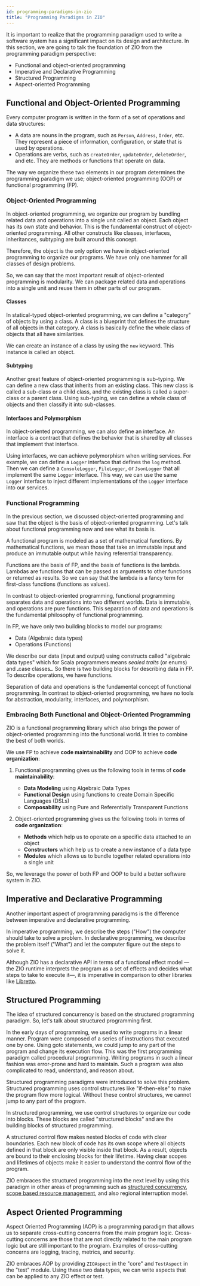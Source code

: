 ```yaml
---
id: programming-paradigms-in-zio
title: "Programming Paradigms in ZIO"
---
```


It is important to realize that the programming paradigm used to write a software system has a significant impact on its design and architecture. In this section, we are going to talk the foundation of ZIO from the programming paradigm perspective:

- Functional and object-oriented programming
- Imperative and Declarative Programming
- Structured Programming
- Aspect-oriented Programming

## Functional and Object-Oriented Programming

Every computer program is written in the form of a set of operations and data structures:

- A data are nouns in the program, such as `Person`, `Address`, `Order`, etc. They represent a piece of information, configuration, or state that is used by operations.
- Operations are verbs, such as `createOrder`, `updateOrder`, `deleteOrder`, and etc. They are methods or functions that operate on data.

The way we organize these two elements in our program determines the programming paradigm we use; object-oriented programming (OOP) or functional programming (FP).

### Object-Oriented Programming

In object-oriented programming, we organize our program by bundling related data and operations into a single unit called an object. Each object has its own state and behavior. This is the fundamental construct of object-oriented programming. All other constructs like classes, interfaces, inheritances, subtyping are built around this concept.

Therefore, the object is the only option we have in object-oriented programming to organize our programs. We have only one hammer for all classes of design problems.

So, we can say that the most important result of object-oriented programming is modularity. We can package related data and operations into a single unit and reuse them in other parts of our program.

#### Classes

In statical-typed object-oriented programming, we can define a "category" of objects by using a class. A class is a blueprint that defines the structure of all objects in that category. A class is basically define the whole class of objects that all have similarities.

We can create an instance of a class by using the `new` keyword. This instance is called an object.

#### Subtyping

Another great feature of object-oriented programming is sub-typing. We can define a new class that inherits from an existing class. This new class is called a sub-class or a child class, and the existing class is called a super-class or a parent class. Using sub-typing, we can define a whole class of objects and then classify it into sub-classes.

#### Interfaces and Polymorphism

In object-oriented programming, we can also define an interface. An interface is a contract that defines the behavior that is shared by all classes that implement that interface.

Using interfaces, we can achieve polymorphism when writing services. For example, we can define a `Logger` interface that defines the `log` method. Then we can define a `ConsoleLogger`, `FileLogger`, or `JsonLogger` that all implement the same `Logger` interface. This way, we can use the same `Logger` interface to inject different implementations of the `Logger` interface into our services.

### Functional Programming

In the previous section, we discussed object-oriented programming and saw that the object is the basis of object-oriented programming. Let's talk about functional programming now and see what its basis is.

A functional program is modeled as a set of mathematical functions. By mathematical functions, we mean those that take an immutable input and produce an immutable output while having referential transparency.

Functions are the basis of FP, and the basis of functions is the lambda. Lambdas are functions that can be passed as arguments to other functions or returned as results. So we can say that the lambda is a fancy term for first-class functions (functions as values).

In contrast to object-oriented programming, functional programming separates data and operations into two different worlds. Data is immutable, and operations are pure functions. This separation of data and operations is the fundamental philosophy of functional programming.

In FP, we have only two building blocks to model our programs:

- Data (Algebraic data types)
- Operations (Functions)

We describe our data (input and output) using constructs called "algebraic data types" which for Scala programmers means _sealed traits_ (or enums) and ـcase classesـ. So there is two building blocks for describing data in FP. To describe operations, we have functions.

Separation of data and operations is the fundamental concept of functional programming. In contrast to object-oriented programming, we have no tools for abstraction, modularity, interfaces, and polymorphism.

### Embracing Both Functional and Object-Oriented Programming

ZIO is a functional programming library which also brings the power of object-oriented programming into the functional world. It tries to combine the best of both worlds.

We use FP to achieve **code maintainability** and OOP to achieve **code organization**:

1. Functional programming gives us the following tools in terms of **code maintainability**:

    - **Data Modeling** using Algebraic Data Types
    - **Functional Design** using functions to create Domain Specific Languages (DSLs)
    - **Composability** using Pure and Referentially Transparent Functions

2. Object-oriented programming gives us the following tools in terms of **code organization**:

    - **Methods** which help us to operate on a specific data attached to an object
    - **Constructors** which help us to create a new instance of a data type
    - **Modules** which allows us to bundle together related operations into a single unit

So, we leverage the power of both FP and OOP to build a better software system in ZIO.

## Imperative and Declarative Programming

Another important aspect of programming paradigms is the difference between imperative and declarative programming.

In imperative programming, we describe the steps ("How") the computer should take to solve a problem. In declarative programming, we describe the problem itself ("What") and let the computer figure out the steps to solve it.

Although ZIO has a declarative API in terms of a functional effect model —the ZIO runtime interprets the program as a set of effects and decides what steps to take to execute it—, it is imperative in comparison to other libraries like [Libretto](https://github.com/TomasMikula/libretto).

## Structured Programming

The idea of structured concurrency is based on the structured programming paradigm. So, let's talk about structured programming first.

In the early days of programming, we used to write programs in a linear manner. Program were composed of a series of instructions that executed one by one. Using goto statements, we could jump to any part of the program and change its execution flow. This was the first programming paradigm called procedural programming. Writing programs in such a linear fashion was error-prone and hard to maintain. Such a program was also complicated to read, understand, and reason about.

Structured programming paradigms were introduced to solve this problem. Structured programming uses control structures like "if-then-else" to make the program flow more logical. Without these control structures, we cannot jump to any part of the program.

In structured programming, we use control structures to organize our code into blocks. These blocks are called "structured blocks" and are the building blocks of structured programming.

A structured control flow makes nested blocks of code with clear boundaries. Each new block of code has its own scope where all objects defined in that block are only visible inside that block. As a result, objects are bound to their enclosing blocks for their lifetime. Having clear scopes and lifetimes of objects make it easier to understand the control flow of the program.

ZIO embraces the structured programming into the next level by using this paradigm in other areas of programming such as [structured concurrency](../fiber/index.md#structured-concurrency), [scope based resource management](../resource/scope.md), and also regional interruption model.

## Aspect Oriented Programming

Aspect Oriented Programming (AOP) is a programming paradigm that allows us to separate cross-cutting concerns from the main program logic. Cross-cutting concerns are those that are not directly related to the main program logic but are still important to the program. Examples of cross-cutting concerns are logging, tracing, metrics, and security.

ZIO embraces AOP by providing `ZIOAspect` in the "core" and `TestAspect` in the "test" module. Using these two data types, we can write aspects that can be applied to any ZIO effect or test.
